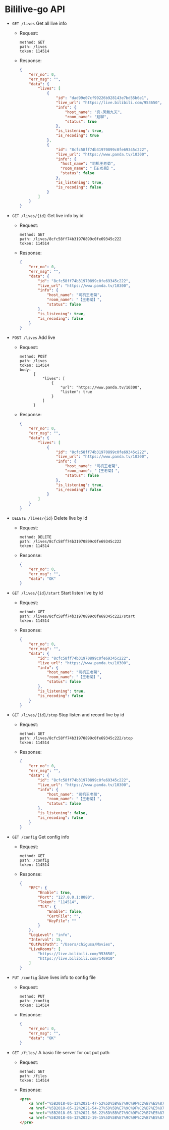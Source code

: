 # Bililive-go API


* `GET /lives` Get all live info 
    - Request:  
        ```text
        method: GET
        path: /lives
        token: 114514
        ```
    - Response:   
        ```json
        {
            "err_no": 0,
            "err_msg": "",
            "data": {
                "lives": [
                    {
                        "id": "dad99e07cf99226b928143e7bd55b6e1",
                        "live_url": "https://live.bilibili.com/953650",
                        "info": {
                            "host_name": "真·凤舞九天",
                            "room_name": "尬聊",
                            "status": true
                        },
                        "is_listening": true,
                        "is_recoding": true
                    },
                    {
                        "id": "8cfc58ff74b31970899c0fe69345c222",
                        "live_url": "https://www.panda.tv/10300",
                        "info": {
                          "host_name": "司机王老菊",
                          "room_name": "【王老菊】",
                          "status": false
                        },
                        "is_listening": true,
                        "is_recoding": false
                    }
                ]
            }
        }
        ```
        
* `GET /lives/{id}` Get live info by id
    - Request:  
        ```text
        method: GET
        path: /lives/8cfc58ff74b31970899c0fe69345c222
        token: 114514
        ```
    - Response:
        ```json
        {
            "err_no": 0,
            "err_msg": "",
            "data": {
                "id": "8cfc58ff74b31970899c0fe69345c222",
                "live_url": "https://www.panda.tv/10300",
                "info": {
                    "host_name": "司机王老菊",
                    "room_name": "【王老菊】",
                    "status": false
                },
                "is_listening": true,
                "is_recoding": false
            }
        }
        ```
        
* `POST /lives` Add live
    - Request:  
        ```text
        method: POST
        path: /lives
        token: 114514
        body: 
              {
                  "lives": [
                      {
                          "url": "https://www.panda.tv/10300",
                          "listen": true
                      }
                  ]
              }
        ```
    - Response:
        ```json
        {
            "err_no": 0,
            "err_msg": "",
            "data": {
                "lives": [
                    {
                        "id": "8cfc58ff74b31970899c0fe69345c222",
                        "live_url": "https://www.panda.tv/10300",
                        "info": {
                            "host_name": "司机王老菊",
                            "room_name": "【王老菊】",
                            "status": false
                        },
                        "is_listening": true,
                        "is_recoding": false
                    }
                ]
            }
        }
        ```        
        
* `DELETE /lives/{id}` Delete live by id
    - Request:  
        ```text
        method: DELETE
        path: /lives/8cfc58ff74b31970899c0fe69345c222
        token: 114514
        ```
    - Response:
        ```json
        {
            "err_no": 0,
            "err_msg": "",
            "data": "OK"
        }
        ```

* `GET /lives/{id}/start` Start listen live by id
    - Request:  
        ```text
        method: GET
        path: /lives/8cfc58ff74b31970899c0fe69345c222/start
        token: 114514
        ```
    - Response:
        ```json
        {
            "err_no": 0,
            "err_msg": "",
            "data": {
                "id": "8cfc58ff74b31970899c0fe69345c222",
                "live_url": "https://www.panda.tv/10300",
                "info": {
                    "host_name": "司机王老菊",
                    "room_name": "【王老菊】",
                    "status": false
                },
                "is_listening": true,
                "is_recoding": false
            }
        }
        ```
        
* `GET /lives/{id}/stop` Stop listen and record live by id
    - Request:  
        ```text
        method: GET
        path: /lives/8cfc58ff74b31970899c0fe69345c222/stop
        token: 114514
        ```
    - Response:
        ```json
        {
            "err_no": 0,
            "err_msg": "",
            "data": {
                "id": "8cfc58ff74b31970899c0fe69345c222",
                "live_url": "https://www.panda.tv/10300",
                "info": {
                    "host_name": "司机王老菊",
                    "room_name": "【王老菊】",
                    "status": false
                },
                "is_listening": false,
                "is_recoding": false
            }
        }
        ```
        
* `GET /config` Get config info
    - Request:  
        ```text
        method: GET
        path: /config
        token: 114514
        ```
    - Response:
        ```json
        {
            "RPC": {
                "Enable": true,
                "Port": "127.0.0.1:8080",
                "Token": "114514",
                "TLS": {
                    "Enable": false,
                    "CertFile": "",
                    "KeyFile": ""
                }
            },
            "LogLevel": "info",
            "Interval": 15,
            "OutPutPath": "/Users/chigusa/Movies",
            "LiveRooms": [
                "https://live.bilibili.com/953650",
                "https://live.bilibili.com/146910"
            ]
        }
        ```
        
* `PUT /config` Save lives info to config file
    - Request:  
        ```text
        method: PUT
        path: /config
        token: 114514
        ```
    - Response:
        ```json
        {
            "err_no": 0,
            "err_msg": "",
            "data": "OK"
        }
        ```

* `GET /files/` A basic file server for out put path
    - Request:  
        ```text
        method: GET
        path: /files
        token: 114514
        ```
    - Response:
        ```html
        <pre>
            <a href="%5B2018-05-12%2021-47-52%5D%5B%E7%9C%9F%C2%B7%E5%87%A4%E8%88%9E%E4%B9%9D%E5%A4%A9%5D%5B%E5%B0%AC%E8%81%8A%5D.flv">[2018-05-12 21-47-52][真·凤舞九天][尬聊].flv</a>
            <a href="%5B2018-05-12%2021-54-27%5D%5B%E7%9C%9F%C2%B7%E5%87%A4%E8%88%9E%E4%B9%9D%E5%A4%A9%5D%5B%E5%B0%AC%E8%81%8A%5D.flv">[2018-05-12 21-54-27][真·凤舞九天][尬聊].flv</a>
            <a href="%5B2018-05-12%2021-56-22%5D%5B%E7%9C%9F%C2%B7%E5%87%A4%E8%88%9E%E4%B9%9D%E5%A4%A9%5D%5B%E5%B0%AC%E8%81%8A%5D.flv">[2018-05-12 21-56-22][真·凤舞九天][尬聊].flv</a>
            <a href="%5B2018-05-12%2022-19-15%5D%5B%E7%9C%9F%C2%B7%E5%87%A4%E8%88%9E%E4%B9%9D%E5%A4%A9%5D%5B%E5%B0%AC%E8%81%8A%5D.flv">[2018-05-12 22-19-15][真·凤舞九天][尬聊].flv</a>
        </pre>
        ```